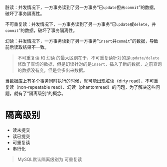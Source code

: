 

脏读：并发情况下，一方事务读到了另一方事务“已`update`但未`commit`”的数据，破坏了事务隔离性。

不可重复读：并发情况下，一方事务读到了另一方事务“已`update`或`delete`，并`commit`”的数据，破坏了事务隔离性。

幻读：并发情况下，一方事务读到了另一方事务"`insert`并`commit`"的数据，导致前后读取结果不一致。

> 不可重复读 和 幻读 的最大区别在于，不可重复读针对的是`update/delete`修改了查询的数据，但是幻读针对的是`insert`，插入了新的数据，之前查询的数据没有变，但是会多出来数据。

当数据库上有多个事务同时执行的时候，就可能出现脏读（dirty read）、不可重复读（non-repeatable read）、幻读（phantomread）的问题，为了解决这些问题，就有了“隔离级别”的概念。

# 隔离级别

* 读未提交
* 读已提交
* 可重复读
* 串行化

> MySQL默认隔离级别为 可重复读

